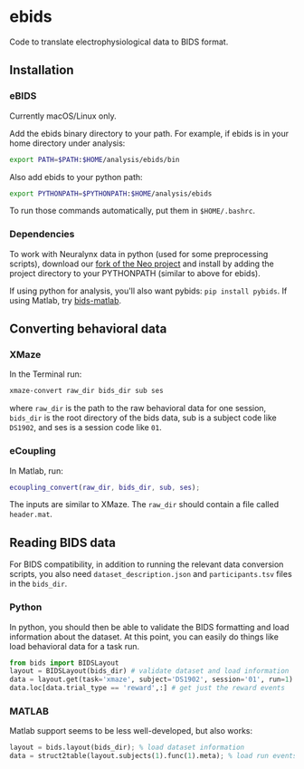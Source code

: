 # ebids
Code to translate electrophysiological data to BIDS format.

## Installation

### eBIDS

Currently macOS/Linux only.

Add the ebids binary directory to your path. For example, if ebids is in your home directory under analysis:
```bash
export PATH=$PATH:$HOME/analysis/ebids/bin
```

Also add ebids to your python path:
```bash
export PYTHONPATH=$PYTHONPATH:$HOME/analysis/ebids
```

To run those commands automatically, put them in `$HOME/.bashrc`.

### Dependencies

To work with Neuralynx data in python (used for some preprocessing scripts), download our [fork of the Neo project](https://github.com/prestonlab/python-neo) and install by adding the project directory to your PYTHONPATH (similar to above for ebids).

If using python for analysis, you'll also want pybids: `pip install pybids`. If using Matlab, try [bids-matlab](https://github.com/bids-standard/bids-matlab).

## Converting behavioral data

### XMaze

In the Terminal run:
```bash
xmaze-convert raw_dir bids_dir sub ses
```

where `raw_dir` is the path to the raw behavioral data for one session, `bids_dir` is the root directory of the bids data, sub is a subject code like `DS1902`, and ses is a session code like `01`.

### eCoupling

In Matlab, run:
```matlab
ecoupling_convert(raw_dir, bids_dir, sub, ses);
```
The inputs are similar to XMaze. The `raw_dir` should contain a file called `header.mat`.

## Reading BIDS data

For BIDS compatibility, in addition to running the relevant data conversion scripts, you also need `dataset_description.json` and `participants.tsv` files in the `bids_dir`.

### Python

In python, you should then be able to validate the BIDS formatting and load information about the dataset. At this point, you can easily do things like load behavioral data for a task run.

```python
from bids import BIDSLayout
layout = BIDSLayout(bids_dir) # validate dataset and load information
data = layout.get(task='xmaze', subject='DS1902', session='01', run=1).get_df() # load run events
data.loc[data.trial_type == 'reward',:] # get just the reward events
```

### MATLAB

Matlab support seems to be less well-developed, but also works:

```octave
layout = bids.layout(bids_dir); % load dataset information
data = struct2table(layout.subjects(1).func(1).meta); % load run events
```
